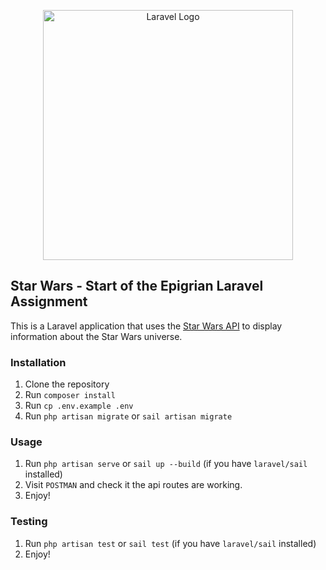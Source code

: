 <p align="center"><a href="https://laravel.com" target="_blank"><img src="https://raw.githubusercontent.com/laravel/art/master/logo-lockup/5%20SVG/2%20CMYK/1%20Full%20Color/laravel-logolockup-cmyk-red.svg" width="400" alt="Laravel Logo"></a></p>


## Star Wars - Start of the Epigrian Laravel Assignment

This is a Laravel application that uses the [Star Wars API](https://swapi.dev/) to display information about the Star Wars universe.

### Installation

1. Clone the repository
2. Run `composer install`
3. Run `cp .env.example .env`
4. Run `php artisan migrate` or `sail artisan migrate`


### Usage

1. Run `php artisan serve` or `sail up --build` (if you have `laravel/sail` installed)
2. Visit `POSTMAN` and check it the api routes are working.
3. Enjoy!


### Testing

1. Run `php artisan test` or `sail test` (if you have `laravel/sail` installed)
2. Enjoy!
